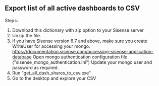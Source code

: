 ## Export list of all active dashboards to CSV


Steps:

1) Download this dictionary with zip option to your Sisense server
2) Unzip the file.
3) If you have Sisense version 6.7 and above, make sure you create WriteUser for accessing your mongo.
https://documentation.sisense.com/accessing-sisense-application-database
Open mongo authentication configuration file ("sisense_mongo_authentication.ini")
Update your mongo user and password as required.
4) Run "get_all_dash_shares_to_csv.exe"
5) Go to the desktop and explore your CSV


